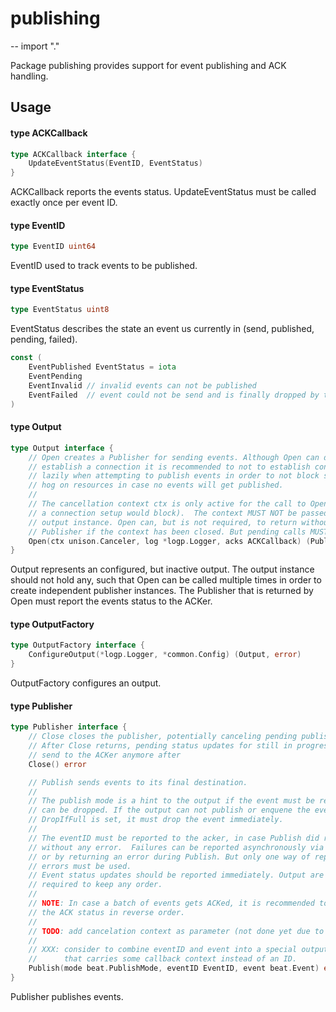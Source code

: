 # publishing
--
    import "."

Package publishing provides support for event publishing and ACK handling.

## Usage

#### type ACKCallback

```go
type ACKCallback interface {
	UpdateEventStatus(EventID, EventStatus)
}
```

ACKCallback reports the events status. UpdateEventStatus must be called exactly
once per event ID.

#### type EventID

```go
type EventID uint64
```

EventID used to track events to be published.

#### type EventStatus

```go
type EventStatus uint8
```

EventStatus describes the state an event us currently in (send, published,
pending, failed).

```go
const (
	EventPublished EventStatus = iota
	EventPending
	EventInvalid // invalid events can not be published
	EventFailed  // event could not be send and is finally dropped by the output
)
```

#### type Output

```go
type Output interface {
	// Open creates a Publisher for sending events. Although Open can directly
	// establish a connection it is recommended to not to establish connections
	// lazily when attempting to publish events in order to not block startup or
	// hog on resources in case no events will get published.
	//
	// The cancellation context ctx is only active for the call to Open (in case
	// a connection setup would block).  The context MUST NOT be passed to the
	// output instance. Open can, but is not required, to return without a
	// Publisher if the context has been closed. But pending calls MUST unblock on cancel.
	Open(ctx unison.Canceler, log *logp.Logger, acks ACKCallback) (Publisher, error)
}
```

Output represents an configured, but inactive output. The output instance should
not hold any, such that Open can be called multiple times in order to create
independent publisher instances. The Publisher that is returned by Open must
report the events status to the ACKer.

#### type OutputFactory

```go
type OutputFactory interface {
	ConfigureOutput(*logp.Logger, *common.Config) (Output, error)
}
```

OutputFactory configures an output.

#### type Publisher

```go
type Publisher interface {
	// Close closes the publisher, potentially canceling pending publishing request.
	// After Close returns, pending status updates for still in progress should not be
	// send to the ACKer anymore after
	Close() error

	// Publish sends events to its final destination.
	//
	// The publish mode is a hint to the output if the event must be retried or
	// can be dropped. If the output can not publish or enquene the even when
	// DropIfFull is set, it must drop the event immediately.
	//
	// The eventID must be reported to the acker, in case Publish did return
	// without any error.  Failures can be reported asynchronously via the ACKer,
	// or by returning an error during Publish. But only one way of reporting
	// errors must be used.
	// Event status updates should be reported immediately. Output are not
	// required to keep any order.
	//
	// NOTE: In case a batch of events gets ACKed, it is recommended to report
	// the ACK status in reverse order.
	//
	// TODO: add cancelation context as parameter (not done yet due to limitations in libbeat)
	//
	// XXX: consider to combine eventID and event into a special output event,
	//      that carries some callback context instead of an ID.
	Publish(mode beat.PublishMode, eventID EventID, event beat.Event) error
}
```

Publisher publishes events.

